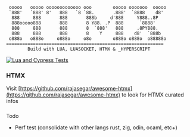      ooooo   ooooo ooooooooooooo ooo        ooooo ooooooo  ooooo
     `888'   `888' 8'   888   `8 `88.       .888'  `8888    d8'
      888     888       888       888b     d'888     Y888..8P
      888ooooo888       888       8 Y88. .P  888      `8888'
      888     888       888       8  `888'   888     .8PY888.
      888     888       888       8    Y     888    d8'  `888b
     o888o   o888o     o888o     o8o        o888o o888o  o88888o
    ===========================================================
            Build with LUA, LUASOCKET, HTMX & _HYPERSCRIPT

[![Lua and Cypress Tests](https://github.com/syarul/todomvc-lua-luvit-htmx-_hyperscript/actions/workflows/luvit.yml/badge.svg)](https://github.com/syarul/todomvc-lua-luvit-htmx-_hyperscript/actions/workflows/luvit.yml)
### HTMX

Visit [https://github.com/rajasegar/awesome-htmx](https://github.com/rajasegar/awesome-htmx) to look for HTMX curated infos

###

Todo

- Perf test (consolidate with other langs rust, zig, odin, ocaml, etc+)
